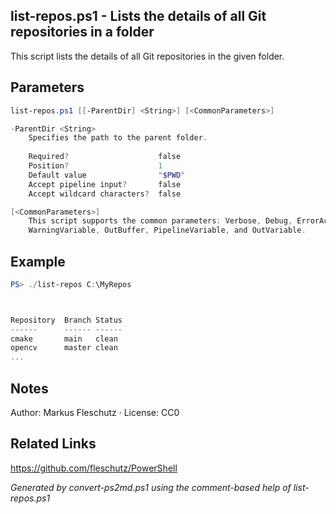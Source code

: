 ## list-repos.ps1 - Lists the details of all Git repositories in a folder

This script lists the details of all Git repositories in the given folder.

## Parameters
```powershell
list-repos.ps1 [[-ParentDir] <String>] [<CommonParameters>]

-ParentDir <String>
    Specifies the path to the parent folder.
    
    Required?                    false
    Position?                    1
    Default value                "$PWD"
    Accept pipeline input?       false
    Accept wildcard characters?  false

[<CommonParameters>]
    This script supports the common parameters: Verbose, Debug, ErrorAction, ErrorVariable, WarningAction, 
    WarningVariable, OutBuffer, PipelineVariable, and OutVariable.
```

## Example
```powershell
PS> ./list-repos C:\MyRepos



Repository  Branch Status
------      ------ ------
cmake       main   clean
opencv      master clean
...

```

## Notes
Author: Markus Fleschutz · License: CC0

## Related Links
https://github.com/fleschutz/PowerShell

*Generated by convert-ps2md.ps1 using the comment-based help of list-repos.ps1*
